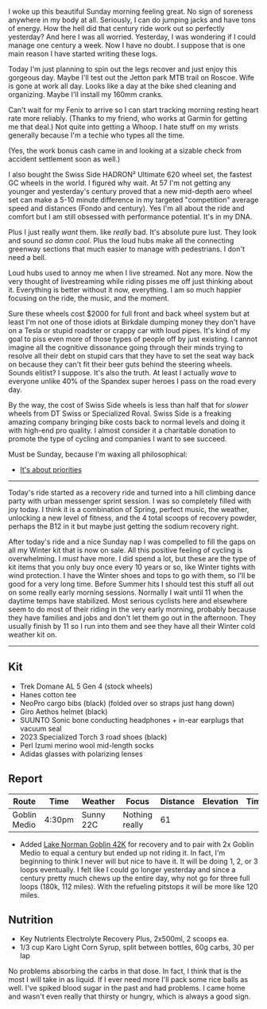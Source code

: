 I woke up this beautiful Sunday morning feeling great. No sign of soreness anywhere in my body at all. Seriously, I can do jumping jacks and have tons of energy. How the hell did that century ride work out so perfectly yesterday? And here I was all worried. Yesterday, I was wondering if I could manage one century a week. Now I have no doubt. I suppose that is one main reason I have started writing these logs.

Today I'm just planning to spin out the legs recover and just enjoy this gorgeous day. Maybe I'll test out the Jetton park MTB trail on Roscoe. Wife is gone at work all day. Looks like a day at the bike shed cleaning and organizing. Maybe I'll install my 160mm cranks.

Can't wait for my Fenix to arrive so I can start tracking morning resting heart rate more reliably. (Thanks to my friend, who works at Garmin for getting me that deal.) Not quite into getting a Whoop. I hate stuff on my wrists generally because I'm a techie who types all the time. 

(Yes, the work bonus cash came in and looking at a sizable check from accident settlement soon as well.)

I also bought the Swiss Side HADRON² Ultimate 620 wheel set, the fastest GC wheels in the world.  I figured why wait. At 57 I'm not getting any younger and yesterday's century proved that a new mid-depth aero wheel set can make a 5-10 minute difference in my targeted "competition" average speed and distances (Fondo and century). Yes I'm all about the ride and comfort but I am still obsessed with performance potential. It's in my DNA.

Plus I just really _want_ them. like _really_ bad. It's absolute pure lust. They look and sound _so damn cool_. Plus the loud hubs make all the connecting greenway sections that much easier to manage with pedestrians. I don't need a bell. 

Loud hubs used to annoy me when I live streamed. Not any more. Now the very thought of livestreaming while riding pisses me off just thinking about it. Everything is better without it now, everything. I am so much happier focusing on the ride, the music, and the moment. 

Sure these wheels cost $2000 for full front and back wheel system but at least I'm not one of those idiots at Birkdale dumping money they don't have on a Tesla or stupid roadster or crappy car with loud pipes. It's kind of my goal to piss even more of those types of people off by just existing. I cannot imagine all the cognitive dissonance going through their minds trying to resolve all their debt on stupid cars that they have to set the seat way back on because they can't fit their beer guts behind the steering wheels. Sounds elitist? I suppose. It's also the truth. At least I actually _wave_ to everyone unlike 40% of the Spandex super heroes I pass on the road every day.

By the way, the cost of Swiss Side wheels is less than half that for _slower_ wheels from DT Swiss or Specialized Roval. Swiss Side is a freaking amazing company bringing bike costs back to normal levels and doing it with high-end pro quality. I almost consider it a charitable donation to promote the type of cycling and companies I want to see succeed.

Must be Sunday, because I'm waxing all philosophical:

- [It's about priorities](../It's%20about%20priorities.md)

----

Today's ride started as a recovery ride and turned into a hill climbing dance party with urban messenger sprint session. I was so completely filled with joy today. I think it is a combination of Spring, perfect music, the weather, unlocking a new level of fitness, and the 4 total scoops of recovery powder, perhaps the B12 in it but maybe just getting the sodium recovery right.

After today's ride and a nice Sunday nap I was compelled to fill the gaps on all my Winter kit that is now on sale. All this positive feeling of cycling is overwhelming. I _must_ have more.  I did spend a lot, but these are the type of kit items that you only buy once every 10 years or so, like Winter tights with wind protection. I have the Winter shoes and tops to go with them, so I'll be good for a very long time. Before Summer hits I should test this stuff all out on some really early morning sessions. Normally I wait until 11 when the daytime temps have stabilized. Most serious cyclists here and elsewhere seem to do most of their riding in the very early morning, probably because they have families and jobs and don't let them go out in the afternoon. They usually finish by 11 so I run into them and see they have all their Winter cold weather kit on.

----

## Kit

- Trek Domane AL 5 Gen 4 (stock wheels)
- Hanes cotton tee
- NeoPro cargo bibs (black) (folded over so straps just hang down)
- Giro Aethos helmet (black)
- SUUNTO Sonic bone conducting headphones + in-ear earplugs that vacuum seal
- 2023 Specialized Torch 3 road shoes (black)
- Perl Izumi merino wool mid-length socks
- Adidas glasses with polarizing lenses
## Report

| Route        | Time   | Weather   | Focus          | Distance | Elevation | Time | NPower | TSS |
| ------------ | ------ | --------- | -------------- | -------- | --------- | ---- | ------ | --- |
| Goblin Medio | 4:30pm | Sunny 22C | Nothing really | 61       |           |      | 150    |     |

- Added [Lake Norman Goblin 42K](https://www.strava.com/segments/38803916) for recovery and to pair with 2x Goblin Medio to equal a century but ended up not riding it. In fact, I'm beginning to think I never will but nice to have it. It will be doing 1, 2, or 3 loops eventually. I felt like I could go longer yesterday and since a century pretty much chews up the entire day, why not go for three full loops (180k, 112 miles). With the refueling pitstops it will be more like 120 miles.
## Nutrition

- Key Nutrients Electrolyte Recovery Plus, 2x500ml, 2 scoops ea.
- 1/3 cup Karo Light Corn Syrup, split between bottles, 60g carbs, 30 per lap

No problems absorbing the carbs in that dose. In fact, I think that is the most I will take in as liquid. If I ever need more I'll pack some rice balls as well. I've spiked blood sugar in the past and had problems. I came home and wasn't even really that thirsty or hungry, which is always a good sign.




